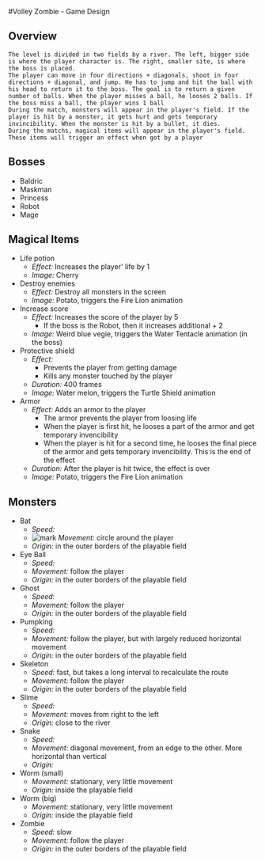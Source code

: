 #Volley Zombie - Game Design

## Overview
    The level is divided in two fields by a river. The left, bigger side is where the player character is. The right, smaller site, is where the boss is placed.
    The player can move in four directions + diagonals, shoot in four directions + diagonal, and jump. He has to jump and hit the ball with his head to return it to the boss. The goal is to return a given number of balls. When the player misses a ball, he looses 2 balls. If the boss miss a ball, the player wins 1 ball
    During the match, monsters will appear in the player's field. If the player is hit by a monster, it gets hurt and gets temporary invincibility. When the monster is hit by a bullet, it dies.
    During the matchs, magical items will appear in the player's field. These items will trigger an effect when got by a player


## Bosses
* Baldric
* Maskman
* Princess
* Robot
* Mage

## Magical Items
* Life potion
    * *Effect:* Increases the player' life by 1
    * *Image:* Cherry
* Destroy enemies
    * *Effect:* Destroy all monsters in the screen
    * *Image:* Potato, triggers the Fire Lion animation
* Increase score
    * *Effect:* Increases the score of the player by 5
        * If the boss is the Robot, then it increases additional + 2
    * *Image:* Weird blue vegie, triggers the Water Tentacle animation (in the boss)
* Protective shield
    * *Effect:*
        * Prevents the player from getting damage
        * Kills any monster touched by the player
    * *Duration:* 400 frames
    * *Image:* Water melon, triggers the Turtle Shield animation
* Armor
    * *Effect:* Adds an armor to the player
        * The armor prevents the player from loosing life
        * When the player is first hit, he looses a part of the armor and get temporary invencibility
        * When the player is hit for a second time, he looses the final piece of the armor and gets temporary invencibility. This is the end of the effect
    * *Duration:* After the player is hit twice, the effect is over
    * *Image:* Potato, triggers the Fire Lion animation

## Monsters
* Bat
    * *Speed:* 
    * ![mark](https://raw.github.com/jhcp/volleyzombie/master/mark.jpg) *Movement:* circle around the player
    * *Origin:* in the outer borders of the playable field
* Eye Ball
    * *Speed:* 
    * *Movement:* follow the player
    * *Origin:* in the outer borders of the playable field
* Ghost
    * *Speed:* 
    * *Movement:* follow the player
    * *Origin:* in the outer borders of the playable field
* Pumpking
    * *Speed:* 
    * *Movement:* follow the player, but with largely reduced horizontal movement
    * *Origin:* in the outer borders of the playable field
* Skeleton
    * *Speed:* fast, but takes a long interval to recalculate the route
    * *Movement:* follow the player
    * *Origin:* in the outer borders of the playable field
* Slime
    * *Speed:* 
    * *Movement:* moves from right to the left
    * *Origin:* close to the river
* Snake
    * *Speed:* 
    * *Movement:* diagonal movement, from an edge to the other. More horizontal than vertical
    * *Origin:* 
* Worm (small)
    * *Movement:* stationary, very little movement
    * *Origin:* inside the playable field
* Worm (big)
    * *Movement:* stationary, very little movement
    * *Origin:* inside the playable field
* Zombie
    * *Speed:* slow
    * *Movement:* follow the player
    * *Origin:* in the outer borders of the playable field